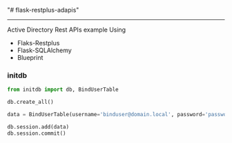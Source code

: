 "# flask-restplus-adapis" 
___
Active Directory Rest APIs example Using
- Flaks-Restplus
- Flask-SQLAlchemy
- Blueprint

### initdb
``` python
from initdb import db, BindUserTable

db.create_all()

data = BindUserTable(username='binduser@domain.local', password='password', domain='domain.local', basedn='ou=users,dc=domain,dc=local', bindou='ou=admin,dc=domain,dc=local', serverip='192.168.1.10')

db.session.add(data)
db.session.commit()

```
